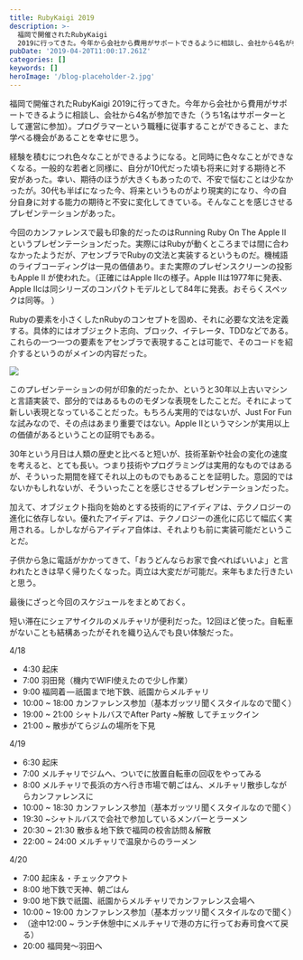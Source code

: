 ```yaml
---
title: RubyKaigi 2019
description: >-
  福岡で開催されたRubyKaigi
  2019に行ってきた。今年から会社から費用がサポートできるように相談し、会社から4名が参加できた（うち1名はサポーターとして運営に参加）。プログラマーという職種に従事することができること、また学べる機会があることを幸せに思う。
pubDate: '2019-04-20T11:00:17.261Z'
categories: []
keywords: []
heroImage: '/blog-placeholder-2.jpg'
---
```


福岡で開催されたRubyKaigi 2019に行ってきた。今年から会社から費用がサポートできるように相談し、会社から4名が参加できた（うち1名はサポーターとして運営に参加）。プログラマーという職種に従事することができること、また学べる機会があることを幸せに思う。

経験を積むにつれ色々なことができるようになる。と同時に色々なことができなくなる。一般的な若者と同様に、自分が10代だった頃も将来に対する期待と不安があった。幸い、期待のほうが大きくもあったので、不安で悩むことは少なかったが。30代も半ばになった今、将来というものがより現実的になり、今の自分自身に対する能力の期待と不安に変化してきている。そんなことを感じさせるプレゼンテーションがあった。

今回のカンファレンスで最も印象的だったのはRunning Ruby On The Apple IIというプレゼンテーションだった。実際にはRubyが動くところまでは間に合わなかったようだが、アセンブラでRubyの文法と実装するというものだ。機械語のライブコーディングは一見の価値あり。また実際のプレゼンスクリーンの投影もApple II が使われた。（正確にはApple IIcの様子。Apple IIは1977年に発表、Apple IIcは同シリーズのコンパクトモデルとして84年に発表。おそらくスペックは同等。 ）

Rubyの要素を小さくしたnRubyのコンセプトを固め、それに必要な文法を定義する。具体的にはオブジェクト志向、ブロック、イテレータ、TDDなどである。これらの一つ一つの要素をアセンブラで表現することは可能で、そのコードを紹介するというのがメインの内容だった。

![](/web-nikki/img/1__9wxLuDB96ce__szMlfna5Kw.jpeg)

このプレゼンテーションの何が印象的だったか、というと30年以上古いマシンと言語実装で、部分的ではあるもののモダンな表現をしたことだ。それによって新しい表現となっていることだった。もちろん実用的ではないが、Just For Funな試みなので、その点はあまり重要ではない。Apple IIというマシンが実用以上の価値があるということの証明でもある。

30年という月日は人類の歴史と比べると短いが、技術革新や社会の変化の速度を考えると、とても長い。つまり技術やプログラミングは実用的なものではあるが、そういった期間を経てそれ以上のものでもあることを証明した。意図的ではないかもしれないが、そういったことを感じさせるプレゼンテーションだった。

加えて、オブジェクト指向を始めとする技術的にアイディアは、テクノロジーの進化に依存しない。優れたアイディアは、テクノロジーの進化に応じて幅広く実用される。しかしながらアイディア自体は、それよりも前に実装可能だということだ。

子供から急に電話がかかってきて、「おうどんならお家で食べればいいよ」と言われたときは早く帰りたくなった。両立は大変だが可能だ。来年もまた行きたいと思う。

最後にざっと今回のスケジュールをまとめておく。

短い滞在にシェアサイクルのメルチャリが便利だった。12回ほど使った。自転車がないことも結構あったがそれを織り込んでも良い体験だった。

4/18

*   4:30 起床
*   7:00 羽田発（機内でWIFI使えたので少し作業）
*   9:00 福岡着 — 祇園まで地下鉄、祇園からメルチャリ
*   10:00 ~ 18:00 カンファレンス参加（基本ガッツリ聞くスタイルなので聞く）
*   19:00 ~ 21:00 シャトルバスでAfter Party ~解散 してチェックイン
*   21:00 ~ 散歩がてらジムの場所を下見

4/19

*   6:30 起床
*   7:00 メルチャリでジムへ、ついでに放置自転車の回収をやってみる
*   8:00 メルチャリで長浜の方へ行き市場で朝ごはん、メルチャリ散歩しながらカンファレンスに
*   10:00 ~ 18:30 カンファレンス参加（基本ガッツリ聞くスタイルなので聞く）
*   19:30 ~シャトルバスで会社で参加しているメンバーとラーメン
*   20:30 ~ 21:30 散歩＆地下鉄で福岡の校舎訪問＆解散
*   22:00 ~ 24:00 メルチャリで温泉からのラーメン

4/20

*   7:00 起床＆・チェックアウト
*   8:00 地下鉄で天神、朝ごはん
*   9:00 地下鉄で祇園、祇園からメルチャリでカンファレンス会場へ
*   10:00 ~ 19:00 カンファレンス参加（基本ガッツリ聞くスタイルなので聞く）
*   （途中12:00 ~ ランチ休憩中にメルチャリで港の方に行ってお寿司食べて戻る）
*   20:00 福岡発〜羽田へ